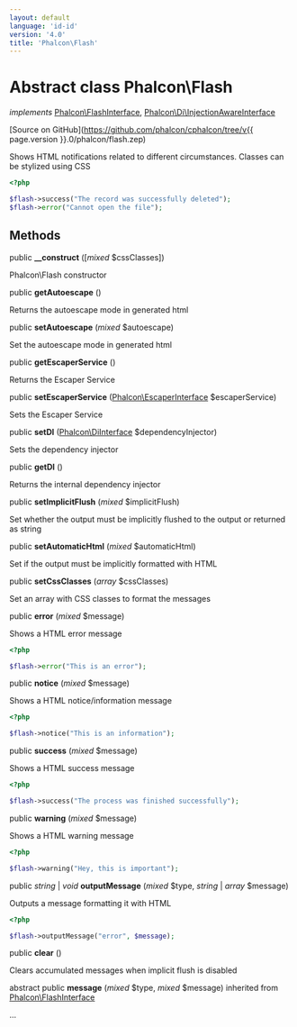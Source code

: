 ```yaml
---
layout: default
language: 'id-id'
version: '4.0'
title: 'Phalcon\Flash'
---
```

# Abstract class **Phalcon\Flash**

*implements* [Phalcon\FlashInterface](Phalcon_FlashInterface), [Phalcon\Di\InjectionAwareInterface](Phalcon_Di_InjectionAwareInterface)

[Source on GitHub](https://github.com/phalcon/cphalcon/tree/v{{ page.version }}.0/phalcon/flash.zep)

Shows HTML notifications related to different circumstances. Classes can be stylized using CSS

```php
<?php

$flash->success("The record was successfully deleted");
$flash->error("Cannot open the file");

```

## Methods

public **__construct** ([*mixed* $cssClasses])

Phalcon\Flash constructor

public **getAutoescape** ()

Returns the autoescape mode in generated html

public **setAutoescape** (*mixed* $autoescape)

Set the autoescape mode in generated html

public **getEscaperService** ()

Returns the Escaper Service

public **setEscaperService** ([Phalcon\EscaperInterface](Phalcon_EscaperInterface) $escaperService)

Sets the Escaper Service

public **setDI** ([Phalcon\DiInterface](Phalcon_DiInterface) $dependencyInjector)

Sets the dependency injector

public **getDI** ()

Returns the internal dependency injector

public **setImplicitFlush** (*mixed* $implicitFlush)

Set whether the output must be implicitly flushed to the output or returned as string

public **setAutomaticHtml** (*mixed* $automaticHtml)

Set if the output must be implicitly formatted with HTML

public **setCssClasses** (*array* $cssClasses)

Set an array with CSS classes to format the messages

public **error** (*mixed* $message)

Shows a HTML error message

```php
<?php

$flash->error("This is an error");

```

public **notice** (*mixed* $message)

Shows a HTML notice/information message

```php
<?php

$flash->notice("This is an information");

```

public **success** (*mixed* $message)

Shows a HTML success message

```php
<?php

$flash->success("The process was finished successfully");

```

public **warning** (*mixed* $message)

Shows a HTML warning message

```php
<?php

$flash->warning("Hey, this is important");

```

public *string* | *void* **outputMessage** (*mixed* $type, *string* | *array* $message)

Outputs a message formatting it with HTML

```php
<?php

$flash->outputMessage("error", $message);

```

public **clear** ()

Clears accumulated messages when implicit flush is disabled

abstract public **message** (*mixed* $type, *mixed* $message) inherited from [Phalcon\FlashInterface](Phalcon_FlashInterface)

...